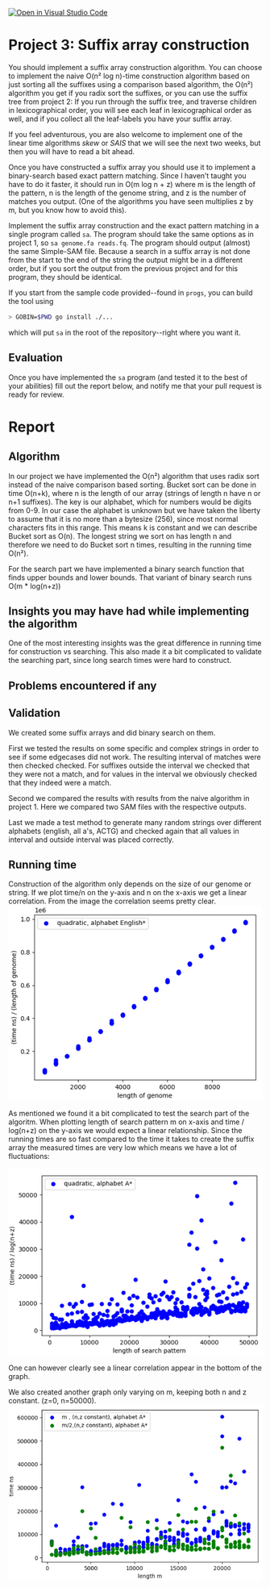 [![Open in Visual Studio Code](https://classroom.github.com/assets/open-in-vscode-c66648af7eb3fe8bc4f294546bfd86ef473780cde1dea487d3c4ff354943c9ae.svg)](https://classroom.github.com/online_ide?assignment_repo_id=9032789&assignment_repo_type=AssignmentRepo)
# Project 3: Suffix array construction

You should implement a suffix array construction algorithm. You can choose to implement the naive O(n² log n)-time construction algorithm based on just sorting all the suffixes using a comparison based algorithm, the O(n²) algorithm you get if you radix sort the suffixes, or you can use the suffix tree from project 2: If you run through the suffix tree, and traverse children in lexicographical order, you will see each leaf in lexicographical order as well, and if you collect all the leaf-labels you have your suffix array.

If you feel adventurous, you are also welcome to implement one of the linear time algorithms *skew* or *SAIS* that we will see the next two weeks, but then you will have to read a bit ahead.

Once you have constructed a suffix array you should use it to implement a binary-search based exact pattern matching. Since I haven’t taught you have to do it faster, it should run in O(m log n + z) where m is the length of the pattern, n is the length of the genome string, and z is the number of matches you output. (One of the algorithms you have seen multiplies z by m, but you know how to avoid this).

Implement the suffix array construction and the exact pattern matching in a single program called `sa`.  The program should take the same options as in project 1, so `sa genome.fa reads.fq`. The program should output (almost) the same Simple-SAM file. Because a search in a suffix array is not done from the start to the end of the string the output might be in a different order, but if you sort the output from the previous project and for this program, they should be identical.

If you start from the sample code provided--found in `progs`, you can build the tool using

```bash
> GOBIN=$PWD go install ./...
```

which will put `sa` in the root of the repository--right where you want it.

## Evaluation

Once you have implemented the `sa` program (and tested it to the best of your abilities) fill out the report below, and notify me that your pull request is ready for review.

# Report

## Algorithm

In our project we have implemented the O(n²) algorithm that uses radix sort instead of the naive comparison based sorting.
Bucket sort can be done in time O(n+k), where n is the length of our array (strings of length n have n or n+1 suffixes). The key is our alphabet, which for numbers would be digits from 0-9. In our case the alphabet is unknown but we have taken the liberty to assume that it is no more than a bytesize (256), since most normal characters fits in this range. This means k is constant and we can describe Bucket sort as O(n). The longest string we sort on has length n and therefore we need to do Bucket sort n times, resulting in the running time O(n²).

For the search part we have implemented a binary search function that finds upper bounds and lower bounds. That variant of binary search runs O(m * log(n+z)) 

## Insights you may have had while implementing the algorithm

One of the most interesting insights was the great difference in running time for construction vs searching.
This also made it a bit complicated to validate the searching part, since long search times were hard to construct.

## Problems encountered if any

## Validation

We created some suffix arrays and did binary search on them. 

First we tested the results on some specific and complex strings in order to see if some edgecases did not work. 
The resulting interval of matches were then checked checked. For suffixes outside the interval we checked that they were not a match, and for values in the interval we obviously checked that they indeed were a match.

Second we compared the results with results from the naive algorithm in project 1. Here we compared two SAM files with the respective outputs.

Last we made a test method to generate many random strings over different alphabets (english, all a's, ACTG) and checked again that all values in interval and outside interval was placed correctly.

## Running time

Construction of the algorithm only depends on the size of our genome or string. If we plot time/n on the y-axis and n on the x-axis we get a linear correlation. From the image the correlation seems pretty clear.
![](figs/construction_time_pr3.png)


As mentioned we found it a bit complicated to test the search part of the algoritm.
When plotting length of search pattern m on x-axis and time / log(n+z) on the y-axis we would expect a linear relationship.
Since the running times are so fast compared to the time it takes to create the suffix array the measured times are very low which means we have a lot of fluctuations:

![](figs/search_time_pr3_n=50k.png)

One can however clearly see a linear correlation appear in the bottom of the graph.

We also created another graph only varying on m, keeping both n and z constant. (z=0, n=50000).
![](figs/search_log_constant_pr3.png)

